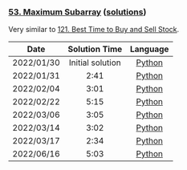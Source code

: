 ### [53. Maximum Subarray](https://leetcode.com/problems/maximum-subarray/) ([solutions](https://github.com/pete-debiase/Comprog/blob/main/Solutions/53.%20Maximum%20Subarray/))
Very similar to [121. Best Time to Buy and Sell Stock](https://leetcode.com/problems/best-time-to-buy-and-sell-stock/).

|    Date    |  Solution Time   |                                                           Language                                                            |
|:----------:|:----------------:|:-----------------------------------------------------------------------------------------------------------------------------:|
| 2022/01/30 | Initial solution |      [Python](https://github.com/pete-debiase/Comprog/blob/main/Solutions/53.%20Maximum%20Subarray/maximum_subarray.py)       |
| 2022/01/31 |       2:41       | [Python](https://github.com/pete-debiase/Comprog/blob/main/Solutions/53.%20Maximum%20Subarray/maximum_subarray_2022-01-31.py) |
| 2022/02/04 |       3:01       | [Python](https://github.com/pete-debiase/Comprog/blob/main/Solutions/53.%20Maximum%20Subarray/maximum_subarray_2022-02-04.py) |
| 2022/02/22 |       5:15       | [Python](https://github.com/pete-debiase/Comprog/blob/main/Solutions/53.%20Maximum%20Subarray/maximum_subarray_2022-02-22.py) |
| 2022/03/06 |       3:05       | [Python](https://github.com/pete-debiase/Comprog/blob/main/Solutions/53.%20Maximum%20Subarray/maximum_subarray_2022-03-06.py) |
| 2022/03/14 |       3:02       | [Python](https://github.com/pete-debiase/Comprog/blob/main/Solutions/53.%20Maximum%20Subarray/maximum_subarray_2022-03-14.py) |
| 2022/03/17 |       2:34       | [Python](https://github.com/pete-debiase/Comprog/blob/main/Solutions/53.%20Maximum%20Subarray/maximum_subarray_2022-03-17.py) |
| 2022/06/16 |       5:03       | [Python](https://github.com/pete-debiase/Comprog/blob/main/Solutions/53.%20Maximum%20Subarray/maximum_subarray_2022-06-16.py) |
